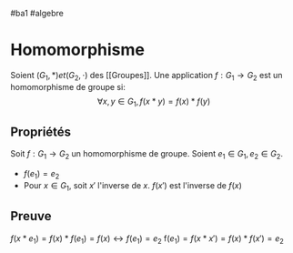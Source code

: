 #ba1 #algebre 
# Homomorphisme
Soient $(G_1,*)et (G_2,\cdot)$ des [[Groupes]].
Une application $f:G_1 \to G_2$ est un homomorphisme de groupe si:
$$\forall x,y\in G_1,f(x*y)=f(x)*f(y)$$
## Propriétés
Soit  $f:G_1 \to G_2$ un homomorphisme de groupe. Soient $e_1\in G_1,e_2\in G_2$.
- $f(e_1)=e_2$
- Pour $x \in G_1$, soit $x'$ l'inverse de $x$. $f(x')$ est l'inverse de $f(x)$
## Preuve
$f(x*e_1)=f(x)*f(e_1)=f(x) \leftrightarrow f(e_1)=e_2$ 
f$(e_1)= f(x*x')=f(x)*f(x')=e_2$
